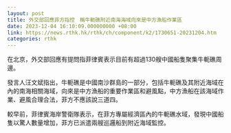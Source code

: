 ```yaml
---
layout: post
title: 外交部回應菲方指控　稱牛軛礁附近南海海域向來是中方漁船作業區
date: 2023-12-04 16:10:09.000000000 +08:00
link: https://news.rthk.hk/rthk/ch/component/k2/1730651-20231204.htm
categories: rthk
---
```


在北京，外交部回應有提問指菲律賓表示目前有超過130艘中國船隻聚集牛軛礁周邊。

發言人汪文斌指出，牛軛礁是中國南沙群島的一部分，包括牛軛礁及其附近海域在內的南海相關海域，向來是中方漁船的重要作業區和避風點，中方漁船在該海域作業、避風合理合法，菲方不應該說三道四。

較早前，菲律賓海岸警衛隊表示，在菲方專屬經濟區內的牛軛礁水域，發現中國船隻以驚人數量增加，菲方已派遣兩艘巡邏船到附近海域監控。
